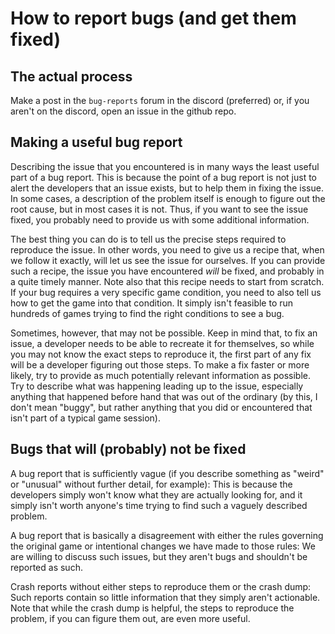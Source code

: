 # How to report bugs (and get them fixed)

## The actual process

Make a post in the `bug-reports` forum in the discord (preferred) or, if you aren't on the discord, open an issue in the github repo.

## Making a useful bug report

Describing the issue that you encountered is in many ways the least useful part of a bug report. This is because the point of a bug report is not just to alert the developers that an issue exists, but to help them in fixing the issue. In some cases, a description of the problem itself is enough to figure out the root cause, but in most cases it is not. Thus, if you want to see the issue fixed, you probably need to provide us with some additional information.

The best thing you can do is to tell us the precise steps required to reproduce the issue. In other words, you need to give us a recipe that, when we follow it exactly, will let us see the issue for ourselves. If you can provide such a recipe, the issue you have encountered *will* be fixed, and probably in a quite timely manner. Note also that this recipe needs to start from scratch. If your bug requires a very specific game condition, you need to also tell us how to get the game into that condition. It simply isn't feasible to run hundreds of games trying to find the right conditions to see a bug.

Sometimes, however, that may not be possible. Keep in mind that, to fix an issue, a developer needs to be able to recreate it for themselves, so while you may not know the exact steps to reproduce it, the first part of any fix will be a developer figuring out those steps. To make a fix faster or more likely, try to provide as much potentially relevant information as possible. Try to describe what was happening leading up to the issue, especially anything that happened before hand that was out of the ordinary (by this, I don't mean "buggy", but rather anything that you did or encountered that isn't part of a typical game session).

## Bugs that will (probably) not be fixed

A bug report that is sufficiently vague (if you describe something as "weird" or "unusual" without further detail, for example): This is because the developers simply won't know what they are actually looking for, and it simply isn't worth anyone's time trying to find such a vaguely described problem.

A bug report that is basically a disagreement with either the rules governing the original game or intentional changes we have made to those rules: We are willing to discuss such issues, but they aren't bugs and shouldn't be reported as such.

Crash reports without either steps to reproduce them or the crash dump: Such reports contain so little information that they simply aren't actionable. Note that while the crash dump is helpful, the steps to reproduce the problem, if you can figure them out, are even more useful.